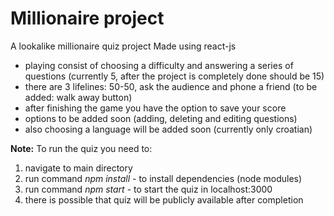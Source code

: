 # Millionaire project

A lookalike millionaire quiz project
Made using react-js

<ul>
<li>playing consist of choosing a difficulty and answering a series of questions (currently 5, after the project is completely done should be 15)</li>
<li>there are 3 lifelines: 50-50, ask the audience and phone a friend (to be added: walk away button)</li>
<li>after finishing the game you have the option to save your score</li>
<li>options to be added soon (adding, deleting and editing questions)</li>
<li>also choosing a language will be added soon (currently only croatian)</li>
</ul>

<b>Note:</b> To run the quiz you need to: 
<ol>
  <li>navigate to main directory</li>
  <li>run command <i>npm install</i> - to install dependencies (node modules)</li>
  <li>run command <i>npm start</i> - to start the quiz in localhost:3000</li>
  <li>there is possible that quiz will be publicly available after completion</li> 
</ol>
